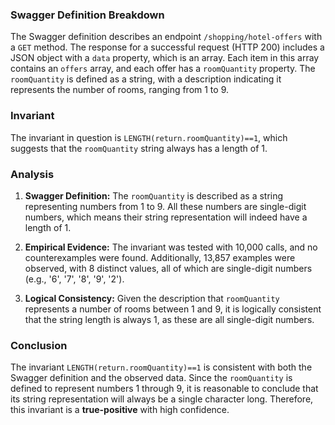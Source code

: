 ### Swagger Definition Breakdown

The Swagger definition describes an endpoint `/shopping/hotel-offers` with a `GET` method. The response for a successful request (HTTP 200) includes a JSON object with a `data` property, which is an array. Each item in this array contains an `offers` array, and each offer has a `roomQuantity` property. The `roomQuantity` is defined as a string, with a description indicating it represents the number of rooms, ranging from 1 to 9.

### Invariant

The invariant in question is `LENGTH(return.roomQuantity)==1`, which suggests that the `roomQuantity` string always has a length of 1.

### Analysis

1. **Swagger Definition:** The `roomQuantity` is described as a string representing numbers from 1 to 9. All these numbers are single-digit numbers, which means their string representation will indeed have a length of 1.

2. **Empirical Evidence:** The invariant was tested with 10,000 calls, and no counterexamples were found. Additionally, 13,857 examples were observed, with 8 distinct values, all of which are single-digit numbers (e.g., '6', '7', '8', '9', '2').

3. **Logical Consistency:** Given the description that `roomQuantity` represents a number of rooms between 1 and 9, it is logically consistent that the string length is always 1, as these are all single-digit numbers.

### Conclusion

The invariant `LENGTH(return.roomQuantity)==1` is consistent with both the Swagger definition and the observed data. Since the `roomQuantity` is defined to represent numbers 1 through 9, it is reasonable to conclude that its string representation will always be a single character long. Therefore, this invariant is a **true-positive** with high confidence.

